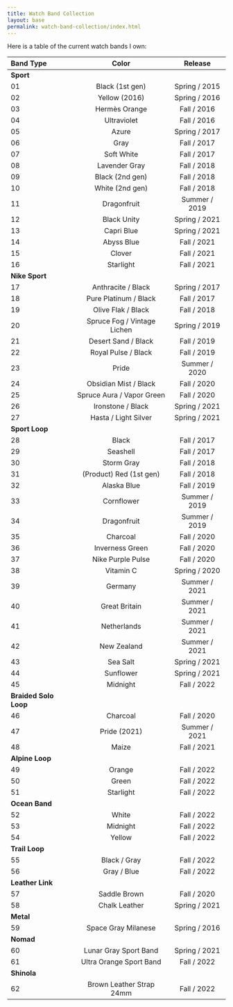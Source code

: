 ```yaml
---
title: Watch Band Collection
layout: base
permalink: watch-band-collection/index.html
---
```


Here is a table of the current watch bands I own:

| Band Type             | Color                       | Release       |
|:----------------------|:---------------------------:|:-------------:|
| **Sport**             |||
| 01                    | Black (1st gen)             | Spring / 2015 |
| 02                    | Yellow (2016)               | Spring / 2016 |
| 03                    | Hermès Orange               |   Fall / 2016 |
| 04                    | Ultraviolet                 |   Fall / 2016 |
| 05                    | Azure                       | Spring / 2017 |
| 06                    | Gray                        |   Fall / 2017 |
| 07                    | Soft White                  |   Fall / 2017 |
| 08                    | Lavender Gray               |   Fall / 2018 |
| 09                    | Black (2nd gen)             |   Fall / 2018 |
| 10                    | White (2nd gen)             |   Fall / 2018 |
| 11                    | Dragonfruit                 | Summer / 2019 |
| 12                    | Black Unity                 | Spring / 2021 |
| 13                    | Capri Blue                  | Spring / 2021 |
| 14                    | Abyss Blue                  |   Fall / 2021 |
| 15                    | Clover                      |   Fall / 2021 |
| 16                    | Starlight                   |   Fall / 2021 |
| **Nike Sport**        |||
| 17                    | Anthracite / Black          | Spring / 2017 |
| 18                    | Pure Platinum / Black       |   Fall / 2017 |
| 19                    | Olive Flak / Black          |   Fall / 2018 |
| 20                    | Spruce Fog / Vintage Lichen | Spring / 2019 |
| 21                    | Desert Sand / Black         |   Fall / 2019 |
| 22                    | Royal Pulse / Black         |   Fall / 2019 |
| 23                    | Pride                       | Summer / 2020 |
| 24                    | Obsidian Mist / Black       |   Fall / 2020 |
| 25                    | Spruce Aura / Vapor Green   |   Fall / 2020 |
| 26                    | Ironstone / Black           | Spring / 2021 |
| 27                    | Hasta / Light Silver        | Spring / 2021 |
| **Sport Loop**        |||
| 28                    | Black                       |   Fall / 2017 | 
| 29                    | Seashell                    |   Fall / 2017 | 
| 30                    | Storm Gray                  |   Fall / 2018 | 
| 31                    | (Product) Red (1st gen)     |   Fall / 2018 | 
| 32                    | Alaska Blue                 |   Fall / 2019 |
| 33                    | Cornflower                  | Summer / 2019 |
| 34                    | Dragonfruit                 | Summer / 2019 |
| 35                    | Charcoal                    |   Fall / 2020 |
| 36                    | Inverness Green             |   Fall / 2020 |
| 37                    | Nike Purple Pulse           |   Fall / 2020 |
| 38                    | Vitamin C                   | Spring / 2020 |
| 39                    | Germany                     | Summer / 2021 |
| 40                    | Great Britain               | Summer / 2021 |
| 41                    | Netherlands                 | Summer / 2021 |
| 42                    | New Zealand                 | Summer / 2021 |
| 43                    | Sea Salt                    | Spring / 2021 | 
| 44                    | Sunflower                   | Spring / 2021 |
| 45                    | Midnight                    |   Fall / 2022 |
| **Braided Solo Loop** |||
| 46                    | Charcoal                    |   Fall / 2020 |
| 47                    | Pride (2021)                | Summer / 2021 |
| 48                    | Maize                       |   Fall / 2021 |
| **Alpine Loop**             |||
| 49                    | Orange                      |   Fall / 2022 |
| 50                    | Green                       |   Fall / 2022 |
| 51                    | Starlight                   |   Fall / 2022 |
| **Ocean Band**             |||
| 52                    | White                       |   Fall / 2022 |
| 53                    | Midnight                    |   Fall / 2022 |
| 54                    | Yellow                      |   Fall / 2022 |
| **Trail Loop**             |||
| 55                    | Black / Gray                |   Fall / 2022 |
| 56                    | Gray / Blue                 |   Fall / 2022 |
| **Leather Link**           |||
| 57                    | Saddle Brown                |   Fall / 2020 |
| 58                    | Chalk Leather               | Spring / 2021 |
| **Metal**             |||
| 59                    | Space Gray Milanese         | Spring / 2016 |
| **Nomad**             |||
| 60                    | Lunar Gray Sport Band       | Spring / 2021 |
| 61                    | Ultra Orange Sport Band     |   Fall / 2022 |
| **Shinola**           |||
| 62                    | Brown Leather Strap 24mm    |   Fall / 2022 |

